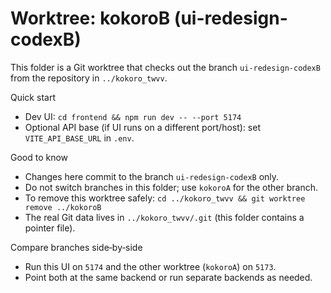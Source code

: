 # Worktree: kokoroB (ui-redesign-codexB)

This folder is a Git worktree that checks out the branch `ui-redesign-codexB` from the repository in `../kokoro_twvv`.

Quick start
- Dev UI: `cd frontend && npm run dev -- --port 5174`
- Optional API base (if UI runs on a different port/host): set `VITE_API_BASE_URL` in `.env`.

Good to know
- Changes here commit to the branch `ui-redesign-codexB` only.
- Do not switch branches in this folder; use `kokoroA` for the other branch.
- To remove this worktree safely: `cd ../kokoro_twvv && git worktree remove ../kokoroB`
- The real Git data lives in `../kokoro_twvv/.git` (this folder contains a pointer file).

Compare branches side‑by‑side
- Run this UI on `5174` and the other worktree (`kokoroA`) on `5173`.
- Point both at the same backend or run separate backends as needed.
